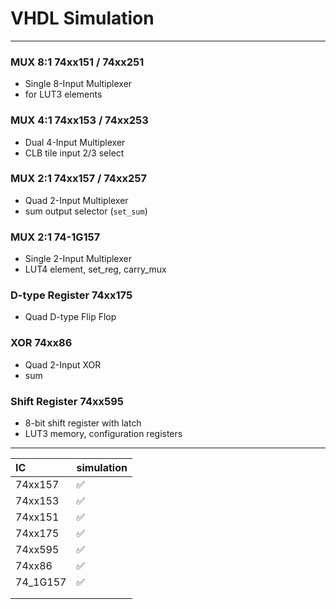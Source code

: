 # VHDL Simulation
---


### MUX 8:1 74xx151 / 74xx251
- Single 8-Input Multiplexer
- for LUT3 elements

### MUX 4:1 74xx153 / 74xx253
- Dual 4-Input Multiplexer
- CLB tile input 2/3 select

### MUX 2:1 74xx157 / 74xx257
- Quad 2-Input Multiplexer
- sum output selector (`set_sum`)

### MUX 2:1 74-1G157
- Single 2-Input Multiplexer
- LUT4 element, set_reg, carry_mux

### D-type Register 74xx175
- Quad D-type Flip Flop

### XOR 74xx86
- Quad 2-Input XOR
- sum

### Shift Register 74xx595
- 8-bit shift register with latch
- LUT3 memory, configuration registers

---

| IC | simulation |
|:---|:-----------|
| 74xx157 | ✅ |
| 74xx153 | ✅ |
| 74xx151 | ✅ |
| 74xx175 | ✅ |
| 74xx595 | ✅ |
| 74xx86  | ✅ |
| 74_1G157 | ✅ |
|  |  |
|  |  |


